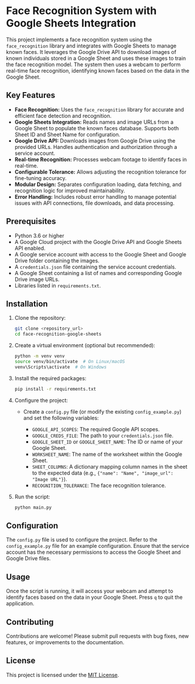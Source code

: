 # Face Recognition System with Google Sheets Integration

This project implements a face recognition system using the `face_recognition` library and integrates with Google Sheets to manage known faces. It leverages the Google Drive API to download images of known individuals stored in a Google Sheet and uses these images to train the face recognition model.  The system then uses a webcam to perform real-time face recognition, identifying known faces based on the data in the Google Sheet.

## Key Features

*   **Face Recognition:** Uses the `face_recognition` library for accurate and efficient face detection and recognition.
*   **Google Sheets Integration:** Reads names and image URLs from a Google Sheet to populate the known faces database.  Supports both Sheet ID and Sheet Name for configuration.
*   **Google Drive API:** Downloads images from Google Drive using the provided URLs.  Handles authentication and authorization through a service account.
*   **Real-time Recognition:** Processes webcam footage to identify faces in real-time.
*   **Configurable Tolerance:** Allows adjusting the recognition tolerance for fine-tuning accuracy.
*   **Modular Design:**  Separates configuration loading, data fetching, and recognition logic for improved maintainability.
*   **Error Handling:** Includes robust error handling to manage potential issues with API connections, file downloads, and data processing.

## Prerequisites

*   Python 3.6 or higher
*   A Google Cloud project with the Google Drive API and Google Sheets API enabled.
*   A Google service account with access to the Google Sheet and Google Drive folder containing the images.
*   A `credentials.json` file containing the service account credentials.
*   A Google Sheet containing a list of names and corresponding Google Drive image URLs.
*   Libraries listed in `requirements.txt`.

## Installation

1.  Clone the repository:

    ```bash
    git clone <repository_url>
    cd face-recognition-google-sheets
    ```

2.  Create a virtual environment (optional but recommended):

    ```bash
    python -m venv venv
    source venv/bin/activate  # On Linux/macOS
    venv\Scripts\activate  # On Windows
    ```

3.  Install the required packages:

    ```bash
    pip install -r requirements.txt
    ```

4.  Configure the project:

    *   Create a `config.py` file (or modify the existing `config_example.py`) and set the following variables:

        *   `GOOGLE_API_SCOPES`: The required Google API scopes.
        *   `GOOGLE_CREDS_FILE`: The path to your `credentials.json` file.
        *   `GOOGLE_SHEET_ID` or `GOOGLE_SHEET_NAME`:  The ID or name of your Google Sheet.
        *   `WORKSHEET_NAME`:  The name of the worksheet within the Google Sheet.
        *   `SHEET_COLUMNS`: A dictionary mapping column names in the sheet to the expected data (e.g., `{"name": "Name", "image_url": "Image URL"}`).
        *   `RECOGNITION_TOLERANCE`: The face recognition tolerance.

5.  Run the script:

    ```bash
    python main.py
    ```

## Configuration

The `config.py` file is used to configure the project.  Refer to the `config_example.py` file for an example configuration.  Ensure that the service account has the necessary permissions to access the Google Sheet and Google Drive files.

## Usage

Once the script is running, it will access your webcam and attempt to identify faces based on the data in your Google Sheet.  Press `q` to quit the application.

## Contributing

Contributions are welcome! Please submit pull requests with bug fixes, new features, or improvements to the documentation.

## License

This project is licensed under the [MIT License](LICENSE).
